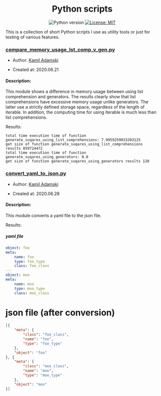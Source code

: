 <h1 align="center">Python scripts</h1>
<div align="center">

![Python version](https://img.shields.io/badge/python-3.7+-blue.svg)
[![License: MIT](https://img.shields.io/badge/License-MIT-yellow.svg)](https://opensource.org/licenses/MIT)

</div>

This is a collection of short Python scripts I use as utility tools or just for testing of various features.

### [compare_memory_usage_lst_comp_v_gen.py](https://github.com/adamsqi/python-scripts/blob/master/scripts/compare_memory_usage_lst_comp_v_gen.py)


+ Author: [Kamil Adamski](https://github.com/adamsqi)

+ Created at: 2020.06.21

#### Description: 
This module shows a difference in memory usage
between using list comprehension and generators.
The results clearly show that list comprehensions
have excessive memory usage unlike generators.
The latter use a strictly defined storage space, 
regardless of the length of iterable. In addition, 
the computing time for using iterable is much less 
than list comprehensions.

Results:
```
total time execution time of function generate_suqares_using_list_comprehensions: 7.9959259033203125
get size of function generate_suqares_using_list_comprehensions results 859724472
total time execution time of function generate_suqares_using_generators: 0.0
get size of function generate_suqares_using_generators results 120
```




### [convert_yaml_to_json.py](https://github.com/adamsqi/python-scripts/blob/master/scripts/convert_yaml_to_json.py)


+ Author: [Kamil Adamski](https://github.com/adamsqi)

+ Created at: 2020.06.28

#### Description: 
This module converts a yaml file to the json file.

Results:

##### yaml file
```yaml
object: foo
meta:
    name: foo
    type: foo_type
    class: foo_class
---
object: moo
meta:
    name: moo
    type: moo_type
    class: moo_class
```

# json file (after conversion)
```json
[{
    "meta": {
        "class": "foo_class",
        "name": "foo",
        "type": "foo_type"
    },
    "object": "foo"
}, {
    "meta": {
        "class": "moo_class",
        "name": "moo",
        "type": "moo_type"
    },
    "object": "moo"
}]
```





